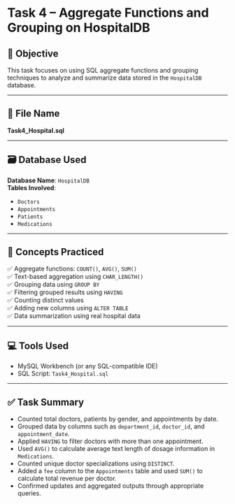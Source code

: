 # Task 4 – Aggregate Functions and Grouping on HospitalDB

## 🎯 Objective

This task focuses on using SQL aggregate functions and grouping techniques to analyze and summarize data stored in the `HospitalDB` database.

---

## 📁 File Name

**Task4_Hospital.sql**

---

## 🗃️ Database Used

**Database Name**: `HospitalDB`  
**Tables Involved**:
- `Doctors`
- `Appointments`
- `Patients`
- `Medications`

---

## 🧠 Concepts Practiced

✅ Aggregate functions: `COUNT()`, `AVG()`, `SUM()`  
✅ Text-based aggregation using `CHAR_LENGTH()`  
✅ Grouping data using `GROUP BY`  
✅ Filtering grouped results using `HAVING`  
✅ Counting distinct values  
✅ Adding new columns using `ALTER TABLE`  
✅ Data summarization using real hospital data

---

## 💻 Tools Used

- MySQL Workbench (or any SQL-compatible IDE)
- SQL Script: `Task4_Hospital.sql`

---

## ✅ Task Summary

- Counted total doctors, patients by gender, and appointments by date.
- Grouped data by columns such as `department_id`, `doctor_id`, and `appointment_date`.
- Applied `HAVING` to filter doctors with more than one appointment.
- Used `AVG()` to calculate average text length of dosage information in `Medications`.
- Counted unique doctor specializations using `DISTINCT`.
- Added a `fee` column to the `Appointments` table and used `SUM()` to calculate total revenue per doctor.
- Confirmed updates and aggregated outputs through appropriate queries.


